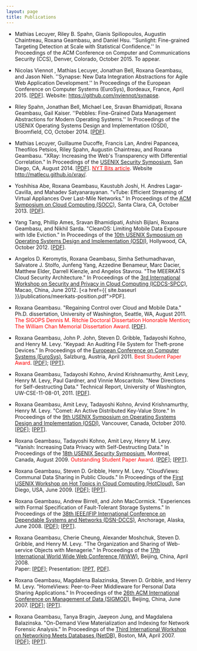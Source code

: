 ```yaml
---
layout: page
title: Publications
---
```

* Mathias Lecuyer, Riley B. Spahn, Gianis Spiliopoulos, Augustin Chaintreau, Roxana Geambasu, and Daniel Hsu.
  ''Sunlight: Fine-grained Targeting Detection at Scale with Statistical Confidence.''
  In Proceedings of the ACM Conference on Computer and Communications Security (CCS), Denver, Colorado,
  October 2015.  To appear.

* Nicolas Viennot , Mathias Lecuyer, Jonathan Bell, Roxana Geambasu, and Jason
  Nieh. ''Synapse: New Data Integration Abstractions for Agile Web
  Application Development.'' In Proceedings of the European
  Conference on Computer Systems (EuroSys), Bordeaux, France, April 2015.
  [<a href="{{ site.baseurl }}/publications/eurosys2015synapse.pdf">PDF</a>].
  Website: <a
  href="https://github.com/nviennot/synapse">https://github.com/nviennot/synapse</a>.

* Riley Spahn, Jonathan Bell, Michael Lee, Sravan Bhamidipati, Roxana Geambasu, Gail Kaiser. ''Pebbles: Fine-Grained Data Management Abstractions for Modern Operating Systems.''  In Proceedings of the USENIX Operating Systems Design and Implementation (OSDI), Broomfield, CO, October 2014. [<a href="{{ site.baseurl }}/publications/osdi2014pebbles.pdf">PDF</a>].

* Mathias Lecuyer, Guillaume Ducoffe, Francis Lan, Andrei Papancea, Theofilos Petsios, Riley Spahn, Augustin Chaintreau, and Roxana Geambasu.
"XRay: Increasing the Web's Transparency with Differential Correlation."
In Proceedings of the <a href="http://usenix.org/conference/usenixsecurity14">USENIX Security Symposium</a>,
San Diego, CA, August 2014. [<a href="{{ site.baseurl }}/publications/usenixsec2014xray.pdf">PDF</a>]. <a href="http://bits.blogs.nytimes.com/2014/08/18/xray-a-new-tool-for-tracking-the-use-of-personal-data-on-the-web/"><font color="red">NYT Bits article</font></a>.
Website <a href="http://matlecu.github.io/xray/">http://matlecu.github.io/xray/</a>.

* Yoshihisa Abe, Roxana Geambasu, Kaustubh Joshi, H. Andres Lagar-Cavilla, and Mahadev Satyanarayanan.
"vTube: Efficient Streaming of Virtual Appliances Over Last-Mile Networks."
In Proceedings of the <a href="http://www.socc2013.org/">ACM Symposium on Cloud Computing (SOCC)</a>,
Santa Clara, CA, October 2013. [<a href="{{ site.baseurl }}/publications/socc2013vtube.pdf">PDF</a>].

* Yang Tang, Phillip Ames, Sravan Bhamidipati, Ashish Bijlani, Roxana Geambasu, and Nikhil Sarda.
"CleanOS: Limiting Mobile Data Exposure with Idle Eviction."
In Proceedings of the <a href="https://www.usenix.org/conference/osdi12">10th USENIX Symposium on Operating Systems Design and Implementation (OSDI)</a>, Hollywood, CA,
October 2012. [<a href="{{ site.baseurl }}/publications/osdi2012cleanos.pdf">PDF</a>].

* Angelos D. Keromytis, Roxana Geambasu, Simha Sethumadhavan,
Salvatore J. Stolfo, Junfeng Yang, Azzedine Benameur, Marc Dacier,
Matthew Elder, Darrell Kienzle, and Angelos Stavrou.
"The MEERKATS Cloud Security Architecture."
In Proceedings of the <a href="http://www.ece.iit.edu/~ubisec/workshop.htm">
3rd International Workshop on Security and Privacy in Cloud Computing (ICDCS-SPCC)</a>,
Macao, China, June 2012. [<a href={{ site.baseurl }}/publications/meerkats-position.pdf">PDF</a>].

* Roxana Geambasu. "Regaining Control over Cloud and Mobile Data."
Ph.D. dissertation, University of Washington, Seattle, WA, August 2011.
<font color="red">The SIGOPS Dennis M. Ritchie Doctoral Dissertation Honorable Mention</font>;
<font color="red">The William Chan Memorial Dissertation Award</b></font>.
[<a href="{{ site.baseurl }}/publications/phd-dissertation.pdf">PDF</a>].

* Roxana Geambasu, John P. John, Steven D. Gribble, Tadayoshi Kohno, and
Henry M. Levy. "Keypad: An Auditing File System for Theft-prone Devices."
In Proceedings of the <a href="http://eurosys2011.cs.uni-salzburg.at/">European
Conference on Computer Systems (EuroSys)</a>, Salzburg, Austria, April 2011.
<font color="red">Best Student Paper Award</font>.
 [<a href="{{ site.baseurl }}/publications/eurosys2011keypad.pdf">PDF</a>];
[<a href="{{ site.baseurl }}/publications/eurosys2011keypad_talk.ppt">PPT</a>].

* Roxana Geambasu, Tadayoshi Kohno, Arvind Krishnamurthy, Amit Levy,
Henry M. Levy, Paul Gardner, and Vinnie Moscaritolo.
"New Directions for Self-destructing Data."
Technical Report, University of Washington, UW-CSE-11-08-01, 2011.
[<a href="{{ site.baseurl }}/publications/vanish-extensions-techreport11.pdf">PDF</a>].

* Roxana Geambasu, Amit Levy, Tadayoshi Kohno, Arvind Krishnamurthy, Henry M. Levy. 
"Comet: An Active Distributed Key-Value Store." 
In Proceedings of the <a href="http://www.usenix.org/event/osdi10/">9th USENIX 
Symposium on Operating Systems Design and Implementation (OSDI)</a>, 
Vancouver, Canada, October 2010. <br>
[<a href="{{ site.baseurl }}/publications/osdi2010comet.pdf">PDF</a>];
[<a href="{{ site.baseurl }}/publications/osdi2010comet_presentation.ppt">PPT</a>].

* Roxana Geambasu, Tadayoshi Kohno, Amit Levy, Henry M. Levy.
"Vanish: Increasing Data Privacy with Self-Destructing Data."
In Proceedings of the <a href="http://www.usenix.org/event/sec09/">18th USENIX
Security Symposium</a>, Montreal, Canada, August 2009. <font color="red">Outstanding Student Paper Award</font>.
[<a href="{{ site.baseurl }}/publications/usenixsec09-geambasu.pdf">PDF</a>];
[<a href="{{ site.baseurl }}/publications/usenixsec09-geambasu.ppt">PPT</a>].

* Roxana Geambasu, Steven D. Gribble, Henry M. Levy.
"CloudViews: Communal Data Sharing in Public Clouds."
In Proceedings of the <a href="http://www.usenix.org/event/hotcloud09/cfp/">First
USENIX Workshop on Hot Topics in Cloud Computing (HotCloud)</a>, San Diego, USA,
June 2009.
[<a href="{{ site.baseurl }}/publications/hotcloud09-geambasu.pdf">PDF</a>];
[<a href="{{ site.baseurl }}/publications/hotcloud09-geambasu-presentation.ppt">PPT</a>].

* Roxana Geambasu, Andrew Birrell, and John MacCormick.
"Experiences with Formal Specification of Fault-Tolerant Storage Systems."
In Proceedings of the <a href="http://www.ece.cmu.edu/~koopman/dsn08/">38th
IEEE/IFIP International Conference on Dependable Systems and Networks (DSN-DCCS)</a>,
Anchorage, Alaska, June 2008.
[<a href="{{ site.baseurl }}/publications/dccs08-geambasu.pdf">PDF</a>];
[<a href="{{ site.baseurl }}/publications/dccs08-geambasu.ppt">PPT</a>].

* Roxana Geambasu, Cherie Cheung, Alexander Moshchuk, Steven D. Gribble,
and Henry M. Levy. "The Organization and Sharing of Web-service Objects with
Menagerie." 
In Proceedings of the <a href="http://www2008.org/index.html">17th International
World Wide Web Conference (WWW)</a>, Beijing, China, April 2008.
<br>Paper: [<a href="./projects/menagerie/www08-geambasu.pdf">PDF</a>];
Presentation: [<a href="{{ site.baseurl }}/publications/www08-geambasu-pres.ppt">PPT</a>,
<a href="{{ site.baseurl }}/publications/www08-geambasu-pres.pdf">PDF</a>].

* Roxana Geambasu, Magdalena Balazinska, Steven D. Gribble, and Henry M. Levy.
"HomeViews: Peer-to-Peer Middleware for Personal Data Sharing Applications."
In Proceedings of the <a href="http://sigmod07.riit.tsinghua.edu.cn/">26th ACM
International Conference on Management of Data (SIGMOD)</a>, Beijing, China,
June 2007. [<a href="{{ site.baseurl }}/publications/sigmod424-geambasu.pdf">PDF</a>];
[<a href="{{ site.baseurl }}/publications/HomeViews.ppt">PPT</a>].

* Roxana Geambasu, Tanya Bragin, Jaeyeon Jung, and Magdalena Balazinska.
"On-Demand View Materialization and Indexing for Network Forensic Analysis."
In Proceedings of the <a href="http://www.usenix.org/events/netdb07/">Third
International Workshop on Networking Meets Databases (NetDB)</a>, Boston, MA,
April 2007. [<a href="{{ site.baseurl }}/publications/netdb07nids_crc.pdf">PDF</a>];
[<a href="{{ site.baseurl }}/publications/netdb07nids.ppt">PPT</a>].

